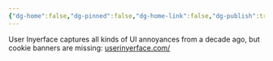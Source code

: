 ```yaml
---
{"dg-home":false,"dg-pinned":false,"dg-home-link":false,"dg-publish":true,"tags":["dgblip"],"disabled rules":["yaml-title","yaml-title-alias","file-name-heading"],"title":"philipp on mastodon @ 2024-03-28","created-date":"2024-03-28T20:31:22","id":112175211017846620,"updated-date":"2025-05-02T08:50:44","dg-path":"blips/112175211017846630.md","permalink":"/blips/112175211017846630/","dgPassFrontmatter":true}
---
```



User Inyerface captures all kinds of UI annoyances from a decade ago, but cookie banners are missing: [userinyerface.com/](https://userinyerface.com/)



